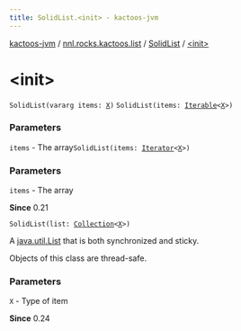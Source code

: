 ```yaml
---
title: SolidList.<init> - kactoos-jvm
---
```


[kactoos-jvm](../../index.html) / [nnl.rocks.kactoos.list](../index.html) / [SolidList](index.html) / [&lt;init&gt;](./-init-.html)

# &lt;init&gt;

`SolidList(vararg items: `[`X`](index.html#X)`)`
`SolidList(items: `[`Iterable`](https://kotlinlang.org/api/latest/jvm/stdlib/kotlin.collections/-iterable/index.html)`<`[`X`](index.html#X)`>)`

### Parameters

`items` - The array`SolidList(items: `[`Iterator`](https://kotlinlang.org/api/latest/jvm/stdlib/kotlin.collections/-iterator/index.html)`<`[`X`](index.html#X)`>)`

### Parameters

`items` - The array

**Since**
0.21

`SolidList(list: `[`Collection`](https://kotlinlang.org/api/latest/jvm/stdlib/kotlin.collections/-collection/index.html)`<`[`X`](index.html#X)`>)`

A [java.util.List](http://docs.oracle.com/javase/8/docs/api/java/util/List.html) that is both synchronized and sticky.

Objects of this class are thread-safe.

### Parameters

`X` - Type of item

**Since**
0.24

